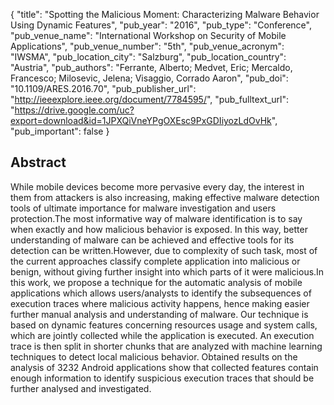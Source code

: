 {
  "title": "Spotting the Malicious Moment: Characterizing Malware Behavior Using Dynamic Features",
  "pub_year": "2016",
  "pub_type": "Conference",
  "pub_venue_name": "International Workshop on Security of Mobile Applications",
  "pub_venue_number": "5th",
  "pub_venue_acronym": "IWSMA",
  "pub_location_city": "Salzburg",
  "pub_location_country": "Austria",
  "pub_authors": "Ferrante, Alberto; Medvet, Eric; Mercaldo, Francesco; Milosevic, Jelena; Visaggio, Corrado Aaron",
  "pub_doi": "10.1109/ARES.2016.70",
  "pub_publisher_url": "http://ieeexplore.ieee.org/document/7784595/",
  "pub_fulltext_url": "https://drive.google.com/uc?export=download&id=1JPXQiVneYPgOXEsc9PxGDIiyozLdOvHk",
  "pub_important": false
}

## Abstract
While mobile devices become more pervasive every day, the interest in them from attackers is also increasing, making effective malware detection tools of ultimate importance for malware investigation and users protection.The most informative way of malware identification is to say when exactly and how malicious behavior is exposed. In this way, better understanding of malware can be achieved and effective tools for its detection can be written.However, due to complexity of such task, most of the current approaches classify complete application into malicious or benign, without giving further insight into which parts of it were malicious.In this work, we propose a technique for the automatic analysis of mobile applications which allows users/analysts to identify the subsequences of execution traces where malicious activity happens, hence making easier further manual analysis and understanding of malware. Our technique is based on dynamic features concerning resources usage and system calls, which are jointly collected while the application is executed. An execution trace is then split in shorter chunks that are analyzed with machine learning techniques to detect local malicious behavior. Obtained results on the analysis of 3232 Android applications show that collected features contain enough information to identify suspicious execution traces that should be further analysed and investigated.

